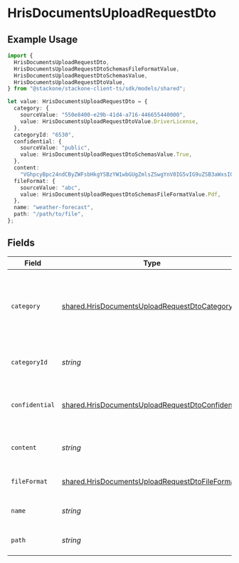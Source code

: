 # HrisDocumentsUploadRequestDto

## Example Usage

```typescript
import {
  HrisDocumentsUploadRequestDto,
  HrisDocumentsUploadRequestDtoSchemasFileFormatValue,
  HrisDocumentsUploadRequestDtoSchemasValue,
  HrisDocumentsUploadRequestDtoValue,
} from "@stackone/stackone-client-ts/sdk/models/shared";

let value: HrisDocumentsUploadRequestDto = {
  category: {
    sourceValue: "550e8400-e29b-41d4-a716-446655440000",
    value: HrisDocumentsUploadRequestDtoValue.DriverLicense,
  },
  categoryId: "6530",
  confidential: {
    sourceValue: "public",
    value: HrisDocumentsUploadRequestDtoSchemasValue.True,
  },
  content:
    "VGhpcyBpc24ndCByZWFsbHkgYSBzYW1wbGUgZmlsZSwgYnV0IG5vIG9uZSB3aWxsIGV2ZXIga25vdyE",
  fileFormat: {
    sourceValue: "abc",
    value: HrisDocumentsUploadRequestDtoSchemasFileFormatValue.Pdf,
  },
  name: "weather-forecast",
  path: "/path/to/file",
};
```

## Fields

| Field                                                                                                                       | Type                                                                                                                        | Required                                                                                                                    | Description                                                                                                                 | Example                                                                                                                     |
| --------------------------------------------------------------------------------------------------------------------------- | --------------------------------------------------------------------------------------------------------------------------- | --------------------------------------------------------------------------------------------------------------------------- | --------------------------------------------------------------------------------------------------------------------------- | --------------------------------------------------------------------------------------------------------------------------- |
| `category`                                                                                                                  | [shared.HrisDocumentsUploadRequestDtoCategory](../../../sdk/models/shared/hrisdocumentsuploadrequestdtocategory.md)         | :heavy_minus_sign:                                                                                                          | The category to be associated with the file to be uploaded. Id will take precedence over name.                              | {<br/>"name": "reports",<br/>"id": "550e8400-e29b-41d4-a716-446655440000"<br/>}                                             |
| `categoryId`                                                                                                                | *string*                                                                                                                    | :heavy_minus_sign:                                                                                                          | The categoryId of the documents                                                                                             | 6530                                                                                                                        |
| `confidential`                                                                                                              | [shared.HrisDocumentsUploadRequestDtoConfidential](../../../sdk/models/shared/hrisdocumentsuploadrequestdtoconfidential.md) | :heavy_minus_sign:                                                                                                          | The confidentiality level of the file to be uploaded                                                                        |                                                                                                                             |
| `content`                                                                                                                   | *string*                                                                                                                    | :heavy_minus_sign:                                                                                                          | The base64 encoded content of the file to upload                                                                            | VGhpcyBpc24ndCByZWFsbHkgYSBzYW1wbGUgZmlsZSwgYnV0IG5vIG9uZSB3aWxsIGV2ZXIga25vdyE                                             |
| `fileFormat`                                                                                                                | [shared.HrisDocumentsUploadRequestDtoFileFormat](../../../sdk/models/shared/hrisdocumentsuploadrequestdtofileformat.md)     | :heavy_minus_sign:                                                                                                          | The file format of the file                                                                                                 |                                                                                                                             |
| `name`                                                                                                                      | *string*                                                                                                                    | :heavy_minus_sign:                                                                                                          | The filename of the file to upload                                                                                          | weather-forecast                                                                                                            |
| `path`                                                                                                                      | *string*                                                                                                                    | :heavy_minus_sign:                                                                                                          | The path for the file to be uploaded to                                                                                     | /path/to/file                                                                                                               |